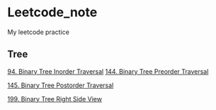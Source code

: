 # Leetcode_note
My leetcode practice

## Tree

[94. Binary Tree Inorder Traversal](https://github.com/r06921037zwh/Leetcode_note/blob/master/Binary_Tree_Inorder_Traversal.cpp) 
[144. Binary Tree Preorder Traversal](https://github.com/r06921037zwh/Leetcode_note/blob/master/Binary_Tree_Preorder_Traversal.cpp) 

[145. Binary Tree Postorder Traversal](https://github.com/r06921037zwh/Leetcode_note/blob/master/Binary_Tree_Postorder_Traversal.cpp) 

[199. Binary Tree Right Side View](https://github.com/r06921037zwh/Leetcode_note/blob/master/Binary_Tree_Right_Side_View.cpp) 
